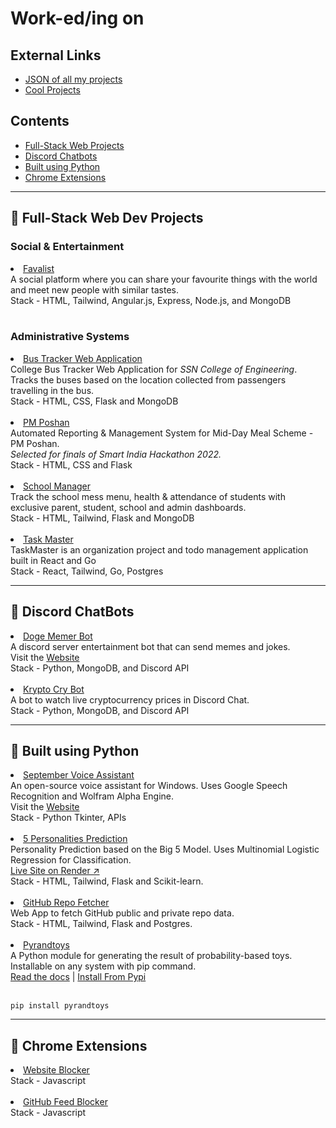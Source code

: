 # Work-ed/ing on

## External Links
- [JSON of all my projects](https://raw.githubusercontent.com/thenithinbalaji/assets/main/repos.json)  
- [Cool Projects](https://github.com/stars/thenithinbalaji/lists/my-cool-projects)

## Contents 
- [Full-Stack Web Projects](https://github.com/thenithinbalaji/thenithinbalaji/blob/main/PROJECTS.md#-full-stack-web-dev-projects)
- [Discord Chatbots](https://github.com/thenithinbalaji/thenithinbalaji/blob/main/PROJECTS.md#-discord-chatbots)
- [Built using Python](https://github.com/thenithinbalaji/thenithinbalaji/blob/main/PROJECTS.md#-built-using-python)
- [Chrome Extensions](https://github.com/thenithinbalaji/thenithinbalaji/blob/main/PROJECTS.md#-chrome-extensions)

----

## 🔮 Full-Stack Web Dev Projects 

### Social & Entertainment 

<li>
    <a href="https://github.com/thenithinbalaji/Favalist">Favalist</a> <br /> 
    A social platform where you can share your favourite things with the world and meet new people with similar tastes. <br />
    Stack - HTML, Tailwind, Angular.js, Express, Node.js, and MongoDB
</li>

<br />

### Administrative Systems

<li>
  <a href="https://github.com/thenithinbalaji/Bus-Tracker">Bus Tracker Web Application</a> <br /> 
  College Bus Tracker Web Application for <i>SSN College of Engineering</i>. <br /> 
  Tracks the buses based on the location collected from passengers travelling in the bus. <br /> 
  Stack - HTML, CSS, Flask and MongoDB
</li> 

<br /> 

<li> 
  <a href="https://github.com/thenithinbalaji/PM-Poshan">PM Poshan</a> <br /> 
  Automated Reporting & Management System for Mid-Day Meal Scheme - PM Poshan. <br /> 
  <i>Selected for finals of Smart India Hackathon 2022.</i> <br /> 
  Stack - HTML, CSS and Flask
</li>

<br /> 

<li> 
  <a href="https://github.com/thenithinbalaji/School-Manager">School Manager</a> <br /> 
  Track the school mess menu, health & attendance of students with exclusive parent, student, school and admin dashboards. <br /> 
  Stack - HTML, Tailwind, Flask and MongoDB
</li>

<br />

<li>
  <a href="https://github.com/thenithinbalaji/Task-Master">Task Master</a> <br />
  TaskMaster is an organization project and todo management application built in React and Go<br />
  Stack - React, Tailwind, Go, Postgres
</li>

---

## 💬 Discord ChatBots 

<li>
    <a href="https://github.com/thenithinbalaji/Doge-Memer">Doge Memer Bot</a> <br /> 
    A discord server entertainment bot that can send memes and jokes. <br /> 
    Visit the <a href="https://thenithinbalaji.github.io/Doge-Memer-Website/">Website</a> <br>
    Stack - Python, MongoDB, and Discord API
</li>

<br />

<li>
  <a href="https://github.com/thenithinbalaji/Krypto-Cry">Krypto Cry Bot</a> <br />
  A bot to watch live cryptocurrency prices in Discord Chat. <br /> 
  Stack - Python, MongoDB, and Discord API
</li>

----

## 🌳 Built using Python 

<li>
  <a href="https://github.com/thenithinbalaji/September-Assistant">September Voice Assistant</a> <br>
  An open-source voice assistant for Windows. Uses Google Speech Recognition and Wolfram Alpha Engine. <br>
  Visit the <a href="https://thenithinbalaji.github.io/September-Assistant/">Website</a> <br>
  Stack - Python Tkinter, APIs
</li>

<br>
 
<li>
  <a href="https://github.com/thenithinbalaji/5Personalities">5 Personalities Prediction</a> <br> 
  Personality Prediction based on the Big 5 Model. Uses Multinomial Logistic Regression for Classification. <br/> 
  <a href="https://fivepersonalities.onrender.com/">Live Site on Render ↗</a> <br/>
  Stack - HTML, Tailwind, Flask and Scikit-learn.
</li>

<br>

<li>
  <a href="https://github.com/thenithinbalaji/Repolist">GitHub Repo Fetcher</a> <br> 
  Web App to fetch GitHub public and private repo data. <br> 
  Stack - HTML, Tailwind, Flask and Postgres.
</li>

<br>

<li>
  <a href="https://github.com/thenithinbalaji/pyrandtoys">Pyrandtoys</a> <br> 
  A Python module for generating the result of probability-based toys. Installable on any system with pip command. <br/>
  <a href="https://github.com/thenithinbalaji/pyrandtoys">Read the docs</a> | <a href="https://pypi.org/project/pyrandtoys/">Install From Pypi</a>
  <br/>
  <br/>
  <pre><code>pip install pyrandtoys</code></pre>
</li>

---

## 🍄 Chrome Extensions

<li>
     <a href="https://github.com/thenithinbalaji/PadiDa-Extension">Website Blocker</a> <br>
    Stack - Javascript
</li>

<br /> 

<li>
     <a href="https://github.com/thenithinbalaji/GitHub-Feed-Blocker">GitHub Feed Blocker</a> <br>
    Stack - Javascript
</li>

